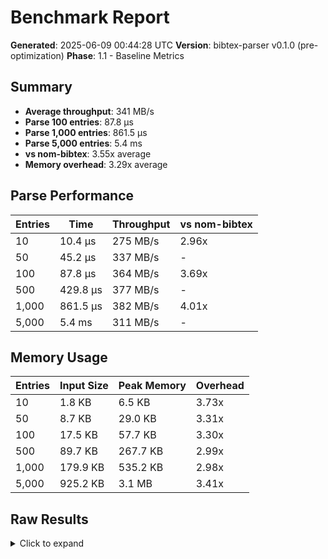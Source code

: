 # Benchmark Report

**Generated**: 2025-06-09 00:44:28 UTC
**Version**: bibtex-parser v0.1.0 (pre-optimization)
**Phase**: 1.1 - Baseline Metrics

## Summary

- **Average throughput**: 341 MB/s
- **Parse 100 entries**: 87.8 µs
- **Parse 1,000 entries**: 861.5 µs
- **Parse 5,000 entries**: 5.4 ms
- **vs nom-bibtex**: 3.55x average
- **Memory overhead**: 3.29x average

## Parse Performance

| Entries | Time | Throughput | vs nom-bibtex |
|---------|------|------------|---------------|
| 10 | 10.4 µs | 275 MB/s | 2.96x |
| 50 | 45.2 µs | 337 MB/s | - |
| 100 | 87.8 µs | 364 MB/s | 3.69x |
| 500 | 429.8 µs | 377 MB/s | - |
| 1,000 | 861.5 µs | 382 MB/s | 4.01x |
| 5,000 | 5.4 ms | 311 MB/s | - |

## Memory Usage

| Entries | Input Size | Peak Memory | Overhead |
|---------|------------|-------------|----------|
| 10 | 1.8 KB | 6.5 KB | 3.73x |
| 50 | 8.7 KB | 29.0 KB | 3.31x |
| 100 | 17.5 KB | 57.7 KB | 3.30x |
| 500 | 89.7 KB | 267.7 KB | 2.99x |
| 1,000 | 179.9 KB | 535.2 KB | 2.98x |
| 5,000 | 925.2 KB | 3.1 MB | 3.41x |

## Raw Results

<details>
<summary>Click to expand</summary>

```json
{
  "criterion": {
    "bibtex_parser/parse/10": 10434.20591682284,
    "bibtex_parser/parse/100": 87727.1058809769,
    "bibtex_parser/parse/1000": 853939.4693213403,
    "bibtex_parser/parse/50": 45231.046971590666,
    "bibtex_parser/parse/500": 429759.6159459766,
    "bibtex_parser/parse/5000": 5358552.478947368,
    "memory_usage/parse_and_query": 103492.14380961769,
    "memory_usage/string_expansion": 163239.42647866494,
    "operations/find_by_field": 127858.00393262535,
    "operations/find_by_key_hit": 363.00199905546316,
    "operations/find_by_key_miss": 468.5503265169607,
    "operations/find_by_type_common": 18904.547858582573,
    "operations/find_by_type_rare": 19697.457158210025,
    "parser_comparison/bibtex-parser/10": 10417.664010670815,
    "parser_comparison/bibtex-parser/100": 87824.75467595475,
    "parser_comparison/bibtex-parser/1000": 861521.3304048651,
    "parser_comparison/nom-bibtex/10": 30829.030197812343,
    "parser_comparison/nom-bibtex/100": 324129.0819705749,
    "parser_comparison/nom-bibtex/1000": 3453131.2442073147
  },
  "memory": {
    "10": {
      "current": 5164,
      "input_size": 1794,
      "overhead": 3.73,
      "peak": 6700
    },
    "50": {
      "current": 23508,
      "input_size": 8954,
      "overhead": 3.31,
      "peak": 29652
    },
    "100": {
      "current": 46804,
      "input_size": 17894,
      "overhead": 3.3,
      "peak": 59092
    },
    "500": {
      "current": 224980,
      "input_size": 91814,
      "overhead": 2.99,
      "peak": 274132
    },
    "1000": {
      "current": 449748,
      "input_size": 184214,
      "overhead": 2.98,
      "peak": 548052
    },
    "5000": {
      "current": 2444500,
      "input_size": 947414,
      "overhead": 3.41,
      "peak": 3230932
    }
  }
}
```

</details>
